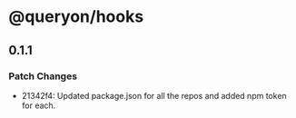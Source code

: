 # @queryon/hooks

## 0.1.1

### Patch Changes

- 21342f4: Updated package.json for all the repos and added npm token for each.
